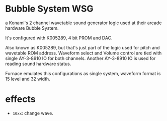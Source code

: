 # Bubble System WSG

a Konami's 2 channel wavetable sound generator logic used at their arcade hardware Bubble System.

It's configured with K005289, 4 bit PROM and DAC.

Also known as K005289, but that's just part of the logic used for pitch and wavetable ROM address.
Waveform select and Volume control are tied with single AY-3-8910 IO for both channels.
Another AY-3-8910 IO is used for reading sound hardware status.

Furnace emulates this configurations as single system, waveform format is 15 level and 32 width.

# effects

- `10xx`: change wave.
